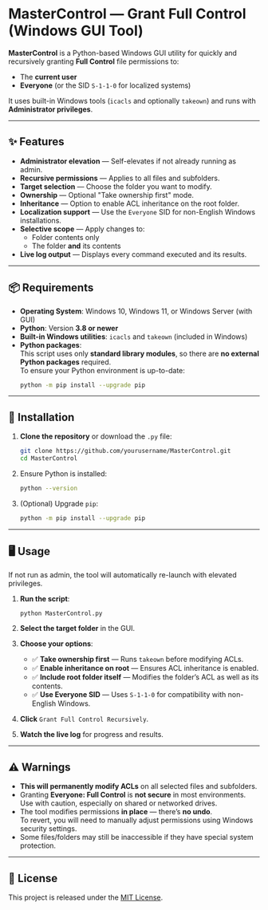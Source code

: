 # MasterControl — Grant Full Control (Windows GUI Tool)

**MasterControl** is a Python-based Windows GUI utility for quickly and recursively granting **Full Control** file permissions to:
- The **current user**
- **Everyone** (or the SID `S-1-1-0` for localized systems)

It uses built-in Windows tools (`icacls` and optionally `takeown`) and runs with **Administrator privileges**.

---

## ✨ Features

- **Administrator elevation** — Self-elevates if not already running as admin.
- **Recursive permissions** — Applies to all files and subfolders.
- **Target selection** — Choose the folder you want to modify.
- **Ownership** — Optional "Take ownership first" mode.
- **Inheritance** — Option to enable ACL inheritance on the root folder.
- **Localization support** — Use the `Everyone` SID for non-English Windows installations.
- **Selective scope** — Apply changes to:
  - Folder contents only
  - The folder **and** its contents
- **Live log output** — Displays every command executed and its results.

---

## 📦 Requirements

- **Operating System**: Windows 10, Windows 11, or Windows Server (with GUI)
- **Python**: Version **3.8 or newer**
- **Built-in Windows utilities**: `icacls` and `takeown` (included in Windows)
- **Python packages**:  
  This script uses only **standard library modules**, so there are **no external Python packages** required.  
  To ensure your Python environment is up-to-date:
  ```bash
  python -m pip install --upgrade pip
  ```

---

## 🚀 Installation

1. **Clone the repository** or download the `.py` file:

   ```bash
   git clone https://github.com/yourusername/MasterControl.git
   cd MasterControl
   ```

2. Ensure Python is installed:

   ```bash
   python --version
   ```

3. (Optional) Upgrade `pip`:

   ```bash
   python -m pip install --upgrade pip
   ```

---

## 🖥 Usage

If not run as admin, the tool will automatically re-launch with elevated privileges.

1. **Run the script**:
   ```bash
   python MasterControl.py
   ```

2. **Select the target folder** in the GUI.

3. **Choose your options**:
   - ✅ **Take ownership first** — Runs `takeown` before modifying ACLs.
   - ✅ **Enable inheritance on root** — Ensures ACL inheritance is enabled.
   - ✅ **Include root folder itself** — Modifies the folder’s ACL as well as its contents.
   - ✅ **Use Everyone SID** — Uses `S-1-1-0` for compatibility with non-English Windows.

4. **Click** `Grant Full Control Recursively`.

5. **Watch the live log** for progress and results.

---

## ⚠ Warnings

- **This will permanently modify ACLs** on all selected files and subfolders.
- Granting **Everyone: Full Control** is **not secure** in most environments.  
  Use with caution, especially on shared or networked drives.
- The tool modifies permissions **in place** — there’s **no undo**.  
  To revert, you will need to manually adjust permissions using Windows security settings.
- Some files/folders may still be inaccessible if they have special system protection.

---

## 📜 License

This project is released under the [MIT License](LICENSE).

